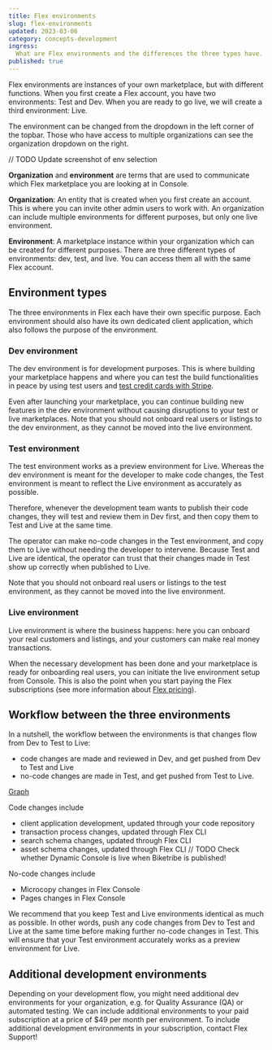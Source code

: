 ```yaml
---
title: Flex environments
slug: flex-environments
updated: 2023-03-06
category: concepts-development
ingress:
  What are Flex environments and the differences the three types have.
published: true
---
```


Flex environments are instances of your own marketplace, but with
different functions. When you first create a Flex account, you have two
environments: Test and Dev. When you are ready to go live, we will
create a third environment: Live.

The environment can be changed from the dropdown in the left corner of
the topbar. Those who have access to multiple organizations can see the
organization dropdown on the right.

// TODO Update screenshot of env selection

<info>

**Organization** and **environment** are terms that are used to
communicate which Flex marketplace you are looking at in Console.

**Organization**: An entity that is created when you first create an
account. This is where you can invite other admin users to work with. An
organization can include multiple environments for different purposes,
but only one live environment.

**Environment**: A marketplace instance within your organization which
can be created for different purposes. There are three different types
of environments: dev, test, and live. You can access them all with the
same Flex account.

</info>

## Environment types

The three environments in Flex each have their own specific purpose.
Each environment should also have its own dedicated client application,
which also follows the purpose of the environment.

### Dev environment

The dev environment is for development purposes. This is where building
your marketplace happens and where you can test the build
functionalities in peace by using test users and
[test credit cards with Stripe](/how-to/set-up-and-use-stripe/).

Even after launching your marketplace, you can continue building new
features in the dev environment without causing disruptions to your test
or live marketplaces. Note that you should not onboard real users or
listings to the dev environment, as they cannot be moved into the live
environment.

### Test environment

The test environment works as a preview environment for Live. Whereas
the dev environment is meant for the developer to make code changes, the
Test environment is meant to reflect the Live environment as accurately
as possible.

Therefore, whenever the development team wants to publish their code
changes, they will test and review them in Dev first, and then copy them
to Test and Live at the same time.

The operator can make no-code changes in the Test environment, and copy
them to Live without needing the developer to intervene. Because Test
and Live are identical, the operator can trust that their changes made
in Test show up correctly when published to Live.

Note that you should not onboard real users or listings to the test
environment, as they cannot be moved into the live environment.

### Live environment

Live environment is where the business happens: here you can onboard
your real customers and listings, and your customers can make real money
transactions.

When the necessary development has been done and your marketplace is
ready for onboarding real users, you can initiate the live environment
setup from Console. This is also the point when you start paying the
Flex subscriptions (see more information about
[Flex pricing](https://www.sharetribe.com/products/flex/#pricing)).

## Workflow between the three environments

In a nutshell, the workflow between the environments is that changes
flow from Dev to Test to Live:

- code changes are made and reviewed in Dev, and get pushed from Dev to
  Test and Live
- no-code changes are made in Test, and get pushed from Test to Live.

[Graph](https://whimsical.com/biketribe-visuals-VvUyPRAiA61oxbdi69Md99)

Code changes include

- client application development, updated through your code repository
- transaction process changes, updated through Flex CLI
- search schema changes, updated through Flex CLI
- asset schema changes, updated through Flex CLI // TODO Check whether
  Dynamic Console is live when Biketribe is published!

No-code changes include

- Microcopy changes in Flex Console
- Pages changes in Flex Console

We recommend that you keep Test and Live environments identical as much
as possible. In other words, push any code changes from Dev to Test and
Live at the same time before making further no-code changes in Test.
This will ensure that your Test environment accurately works as a
preview environment for Live.

## Additional development environments

Depending on your development flow, you might need additional dev
environments for your organization, e.g. for Quality Assurance (QA) or
automated testing. We can include additional environments to your paid
subscription at a price of \$49 per month per environment. To include
additional development environments in your subscription, contact Flex
Support!
